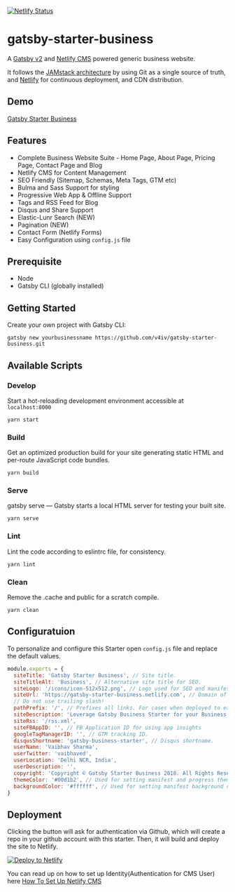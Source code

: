 [![Netlify Status](https://api.netlify.com/api/v1/badges/7773ac33-b529-4732-b08c-c868d60594d9/deploy-status)](https://app.netlify.com/sites/elevatedequities/deploys)

# gatsby-starter-business
A [Gatsby v2](https://www.gatsbyjs.org/) and [Netlify CMS](https://www.netlifycms.org) powered generic business website.

It follows the [JAMstack architecture](https://jamstack.org) by using Git as a single source of truth, and [Netlify](https://www.netlify.com) for continuous deployment, and CDN distribution.

## Demo
[Gatsby Starter Business](https://gatsby-starter-business.netlify.com)

## Features
* Complete Business Website Suite - Home Page, About Page, Pricing Page, Contact Page and Blog
* Netlify CMS for Content Management
* SEO Friendly (Sitemap, Schemas, Meta Tags, GTM etc)
* Bulma and Sass Support for styling
* Progressive Web App & Offline Support
* Tags and RSS Feed for Blog
* Disqus and Share Support
* Elastic-Lunr Search (NEW)
* Pagination (NEW)
* Contact Form (Netlify Forms)
* Easy Configuration using `config.js` file

## Prerequisite
* Node
* Gatsby CLI (globally installed)

## Getting Started
Create your own project with Gatsby CLI:
```shell
gatsby new yourbusinessname https://github.com/v4iv/gatsby-starter-business.git 
```

## Available Scripts

### Develop
Start a hot-reloading development environment accessible at `localhost:8000`
```shell
yarn start
```

### Build
Get an optimized production build for your site generating static HTML and per-route JavaScript code bundles.
```shell
yarn build
```

### Serve
gatsby serve — Gatsby starts a local HTML server for testing your built site.
```shell
yarn serve
```

### Lint
Lint the code according to eslintrc file, for consistency.
```shell
yarn lint
```

### Clean
Remove the .cache and public for a scratch compile.
```shell
yarn clean
```

## Configuratuion
To personalize and configure this Starter open `config.js` file and replace the default values.

```javascript
module.exports = {
  siteTitle: 'Gatsby Starter Business', // Site title.
  siteTitleAlt: 'Business', // Alternative site title for SEO.
  siteLogo: '/icons/icon-512x512.png', // Logo used for SEO and manifest.
  siteUrl: 'https://gatsby-starter-business.netlify.com', // Domain of your website without pathPrefix.
  // Do not use trailing slash!
  pathPrefix: '/', // Prefixes all links. For cases when deployed to example.github.io/gatsby-starter-business/.
  siteDescription: 'Leverage Gatsby Business Starter for your Business.', // Website description used for RSS feeds/meta description tag.
  siteRss: '/rss.xml',
  siteFBAppID: '', // FB Application ID for using app insights
  googleTagManagerID: '', // GTM tracking ID.
  disqusShortname: 'gatsby-business-starter', // Disqus shortname.
  userName: 'Vaibhav Sharma',
  userTwitter: 'vaibhaved',
  userLocation: 'Delhi NCR, India',
  userDescription: '',
  copyright: 'Copyright © Gatsby Starter Business 2018. All Rights Reserved.', // Copyright string for the footer of the website and RSS feed.
  themeColor: '#00d1b2', // Used for setting manifest and progress theme colors.
  backgroundColor: '#ffffff', // Used for setting manifest background color.
}

```

## Deployment
Clicking the button will ask for authentication via Github, which will create a repo in your github account with this starter. Then, it will build and deploy the site to Netlify.

<a href="https://app.netlify.com/start/deploy?repository=https://github.com/v4iv/gatsby-starter-business&amp;stack=cms"><img src="https://www.netlify.com/img/deploy/button.svg" alt="Deploy to Netlify"></a>

You can read up on how to set up Identity(Authentication for CMS User) here [How To Set Up Netlify CMS](https://www.netlifycms.org/docs/add-to-your-site/)
